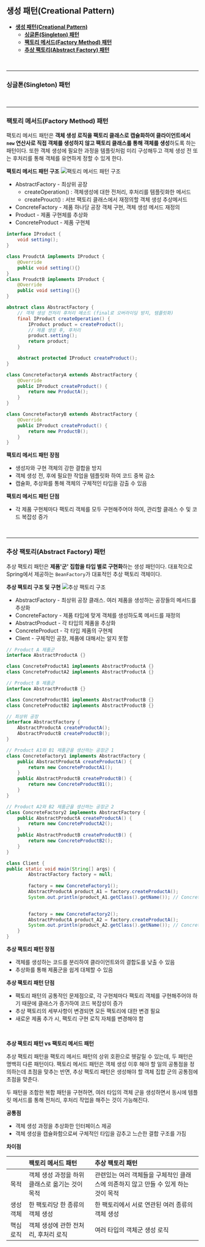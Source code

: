 ## **생성 패턴(Creational Pattern)**

- [**생성 패턴(Creational Pattern)**](#생성-패턴creational-pattern)
  - [**싱글톤(Singleton) 패턴**](#싱글톤singleton-패턴)
  - [**팩토리 메서드(Factory Method) 패턴**](#팩토리-메서드factory-method-패턴)
  - [**추상 팩토리(Abstract Factory) 패턴**](#추상-팩토리abstract-factory-패턴)

<br>

---
### **싱글톤(Singleton) 패턴**

<br>

---
### **팩토리 메서드(Factory Method) 패턴**

팩토리 메서드 패턴은 **객체 생성 로직을 팩토리 클래스로 캡슐화하여 클라이언트에서 `new` 연산사로 직접 객체를 생성하지 않고 팩토리 클래스를 통해 객체를 생성**하도록 하는 패턴이다. 또한 객체 생성에 필요한 과정을 템플릿처럼 미리 구성해두고 객체 생성 전 또는 후처리를 통해 객체를 유연하게 정할 수 있게 한다.

**팩토리 메서드 패턴 구조**
![팩토리 메서드 패턴 구조](/images/dayoung/factory-method-pattern-structure.png)

+ AbstractFactory - 최상위 공장
  + createOperation() : 객체생성에 대한 전처리, 후처리를 템플릿화한 메서드
  + createProuct() : 서브 팩토리 클래스에서 재정의할 객체 생성 추상메서드
+ ConcreteFactory - 제품 하나당 공장 객체 구현, 객체 생성 메서드 재정의
+ Product - 제품 구현체를 추상화
+ ConcreteProduct - 제품 구현체

```java
interface IProduct {
    void setting();
}

class ProudctA implements IProduct {
    @Override
    public void setting(){}
}
class ProudctB implements IProduct {
    @Override
    public void setting(){}
}
```
```java
abstract class AbstractFactory {
    // 객체 생성 전처리 후처리 메소드 (final로 오버라이딩 방지, 템플릿화)
    final IProduct createOperation() {
        IProduct product = createProduct(); 
        // 제품 생성 후, 후처리
        product.setting();
        return product;
    }

    abstract protected IProduct createProduct();
}

class ConcreteFactoryA extends AbstractFactory {
    @Override
    public IProduct createProduct() {
        return new ProductA();
    }
}

class ConcreteFactoryB extends AbstractFactory {
    @Override
    public IProduct createProduct() {
        return new ProductB();
    }
}
```

**팩토리 메서드 패턴 장점**
+ 생성자와 구현 객체의 강한 결합을 방지
+ 객체 생성 전, 후에 필요한 작업을 템플릿화 하여 코드 중복 감소
+ 캡슐화, 추상화를 통해 객체의 구체적인 타입을 감출 수 있음

**팩토리 메서드 패턴 단점**
+ 각 제품 구현체마다 팩토리 객체를 모두 구현해주어야 하여, 관리할 클래스 수 및 코드 복잡성 증가

<br>

---
### **추상 팩토리(Abstract Factory) 패턴**

추상 팩토리 패턴은 **제품'군' 집합을 타입 별로 구현화**하는 생성 패턴이다. 대표적으로 Spring에서 제공하는 `BeanFactory`가 대표적인 추상 팩토리 객체이다.

**추상 팩토리 구조 및 구현**
![추상 팩토리 구조](/images/dayoung/abstract-factory-patter-structure.png)

+ AbstractFactory - 최상위 공장 클래스. 여러 제품을 생성하는 공장들의 메서드를 추상화
+ ConcreteFactory - 제품 타입에 맞게 객체를 생성하도록 메서드를 재정의
+ AbstractProduct - 각 타입의 제품을 추상화
+ ConcreteProduct - 각 타입 제품의 구현체
+ Client - 구체적인 공장, 제품에 대해서는 알지 못함

```java
// Product A 제품군
interface AbstractProductA {}

class ConcreteProductA1 implements AbstractProductA {}
class ConcreteProductA2 implements AbstractProductA {}

// Product B 제품군
interface AbstractProductB {}

class ConcreteProductB1 implements AbstractProductB {}
class ConcreteProductB2 implements AbstractProductB {}
```
```java
// 최상위 공장
interface AbstractFactory {
    AbstractProductA createProductA();
    AbstractProductB createProductB();
}

// Product A1와 B1 제품군을 생산하는 공장군 1 
class ConcreteFactory1 implements AbstractFactory {
    public AbstractProductA createProductA() {
        return new ConcreteProductA1();
    }
    public AbstractProductB createProductB() {
        return new ConcreteProductB1();
    }
}

// Product A2와 B2 제품군을 생산하는 공장군 2
class ConcreteFactory2 implements AbstractFactory {
    public AbstractProductA createProductA() {
        return new ConcreteProductA2();
    }
    public AbstractProductB createProductB() {
        return new ConcreteProductB2();
    }
}
```
```java
class Client {
public static void main(String[] args) {
    	AbstractFactory factory = null;
        
        factory = new ConcreteFactory1();
        AbstractProductA product_A1 = factory.createProductA();
        System.out.println(product_A1.getClass().getName()); // ConcreteProductA1

        
        factory = new ConcreteFactory2();
        AbstractProductA product_A2 = factory.createProductA();
        System.out.println(product_A2.getClass().getName()); // ConcreteProductA2
    }
}
```

**추상 팩토리 패턴 장점**
+ 객체를 생성하는 코드를 분리하여 클라이언트와의 결합도를 낮출 수 있음
+ 추상화를 통해 제품군을 쉽게 대체할 수 있음

**추상 팩토리 패턴 단점**
+ 팩토리 패턴의 공통적인 문제점으로, 각 구현체마다 팩토리 객체를 구현해주어야 하기 때문에 클래스가 증가하여 코드 복잡성이 증가
+ 추상 팩토리의 세부사항이 변경되면 모든 팩토리에 대한 변경 필요
+ 새로운 제품 추가 시, 팩토리 구현 로직 자체를 변경해야 함

<br>

**추상 팩토리 패턴 vs 팩토리 메서드 패턴** 

추상 팩토리 패턴을 팩토리 메서드 패턴의 상위 호환으로 헷갈릴 수 있는데, 두 패턴은 명백히 다른 패턴이다. 팩토리 메서드 패턴은 객체 생성 이후 해야 할 일의 공통점을 정의하는데 초점을 맞추는 반면, 추상 팩토리 패턴은 생성해야 할 객체 집합 군의 공통점에 초점을 맞춘다.

두 패턴을 조합한 복합 패턴을 구현하면, 여러 타입의 객체 군을 생성하면서 동시에 템플릿 메서드를 통해 전처리, 후처리 작업을 해주는 것이 가능해진다.

**공통점**
+ 객체 생성 과정을 추상화한 인터페이스 제공
+ 객체 생성을 캡슐화함으로써 구체적인 타입을 감추고 느슨한 결합 구조를 가짐

**차이점**

| | 팩토리 메서드 패턴 | 추상 팩토리 패턴|
|:----:|:-----------|:-----------|
|목적|객체 생성 과정을 하위 클래스로 옮기는 것이 목적|관련있는 여러 객체들을 구체적인 클래스에 의존하지 않고 만들 수 있게 하는 것이 목적|
|생성객체|한 팩토리당 한 종류의 객체 생성|한 팩토리에서 서로 연관된 여러 종류의 객체 생성|
|핵심로직|객체 생성에 관한 전처리, 후처리 로직|여러 타입의 객체군 생성 로직|
